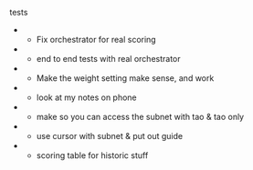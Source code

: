 tests


- - Fix orchestrator for real scoring
- - end to end tests with real orchestrator
- - Make the weight setting make sense, and work
- - look at my notes on phone
- - make so you can access the subnet with tao & tao only
- - use cursor with subnet & put out guide
- - scoring table for historic stuff
